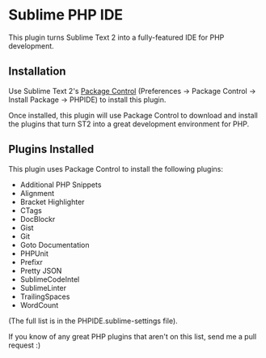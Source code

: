 # Sublime PHP IDE

This plugin turns Sublime Text 2 into a fully-featured IDE for PHP development.

## Installation

Use Sublime Text 2's [Package Control](http://wbond.net/sublime_packages/package_control) (Preferences -> Package Control -> Install Package -> PHPIDE) to install this plugin.

Once installed, this plugin will use Package Control to download and install the plugins that turn ST2 into a great development environment for PHP.

## Plugins Installed

This plugin uses Package Control to install the following plugins:

* Additional PHP Snippets
* Alignment
* Bracket Highlighter
* CTags
* DocBlockr
* Gist
* Git
* Goto Documentation
* PHPUnit
* Prefixr
* Pretty JSON
* SublimeCodeIntel
* SublimeLinter
* TrailingSpaces
* WordCount

(The full list is in the PHPIDE.sublime-settings file).

If you know of any great PHP plugins that aren't on this list, send me a pull request :)